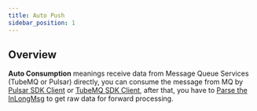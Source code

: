 ```yaml
---
title: Auto Push
sidebar_position: 1
---
```


## Overview
**Auto Consumption** meanings receive data from Message Queue Services (TubeMQ or Pulsar) directly, you can consume the message from MQ
by [Pulsar SDK Client](https://pulsar.apache.org/docs/en/2.8.3/client-libraries/) or [TubeMQ SDK Client](modules/tubemq/clients_java.md),
after that, you have to [Parse the InLongMsg](development/inlong_msg.md) to get raw data for forward processing.